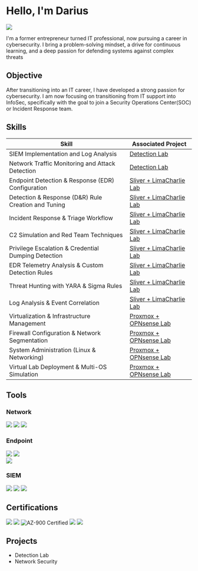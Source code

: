 # Hello, I'm Darius
<a href="https://www.linkedin.com/in/dariuskjohnson"><img src="https://img.shields.io/badge/-LinkedIn-0072b1?&style=for-the-badge&logo=linkedin&logoColor=white" /></a>

I'm a former entrepreneur turned IT professional, now pursuing a career in cybersecurity. I bring a problem-solving mindset, a drive for continuous learning, and a deep passion for defending systems against complex threats  

## Objective

After transitioning into an IT career,  I have developed a strong passion for cybersecurity.  I am now focusing on transitioning from IT support into InfoSec, specifically with the goal to join a Security Operations Center(SOC) or Incident Response team. 

## Skills

| Skill                                         | Associated Project         |
|-----------------------------------------------|----------------------------|
| SIEM Implementation and Log Analysis          | <a href="https://google.com">Detection Lab</a>|
| Network Traffic Monitoring and Attack Detection | <a href="https://google.com">Detection Lab</a>|
| Endpoint Detection & Response (EDR) Configuration        | <a href="#">Sliver + LimaCharlie Lab</a> |
| Detection & Response (D&R) Rule Creation and Tuning        | <a href="#">Sliver + LimaCharlie Lab</a> |
| Incident Response & Triage Workflow            | <a href="#">Sliver + LimaCharlie Lab</a> |
| C2 Simulation and Red Team Techniques         | <a href="#">Sliver + LimaCharlie Lab</a> |
| Privilege Escalation & Credential Dumping Detection | <a href="#">Sliver + LimaCharlie Lab</a> |
| EDR Telemetry Analysis & Custom Detection Rules | <a href="#">Sliver + LimaCharlie Lab</a> |
| Threat Hunting with YARA & Sigma Rules        | <a href="#">Sliver + LimaCharlie Lab</a> |
| Log Analysis & Event Correlation              | <a href="#">Sliver + LimaCharlie Lab</a> |
| Virtualization & Infrastructure Management    | <a href="#">Proxmox + OPNsense Lab</a> |
| Firewall Configuration & Network Segmentation | <a href="#">Proxmox + OPNsense Lab</a> |
| System Administration (Linux & Networking)    | <a href="#">Proxmox + OPNsense Lab</a> |
| Virtual Lab Deployment & Multi-OS Simulation   |<a href="#">Proxmox + OPNsense Lab</a> |

## Tools

### Network
<div>
    <img src="https://img.shields.io/badge/-Wireshark-1679A7?&style=for-the-badge&logo=Wireshark&logoColor=white" />
    <img src="https://img.shields.io/badge/-Suricata-EF3B2D?&style=for-the-badge&logo=Suricata&logoColor=white" />
    <img src="https://img.shields.io/badge/-Zeek-777BB4?&style=for-the-badge&logo=Zeek&logoColor=white" />
</div>

### Endpoint
<div>
    <img src="https://img.shields.io/badge/-Microsoft_Defender_for_Endpoint-00A4EF?&style=for-the-badge&logo=Microsoft&logoColor=white" />
    <img src="https://img.shields.io/badge/-LimaCharlie_EDR-1B1F23?&style=for-the-badge&logoColor=white" /> </div>
    <img src="https://img.shields.io/badge/-Velociraptor-4B275F?&style=for-the-badge&logo=Velociraptor&logoColor=white" />
</div>

### SIEM
<div>
    <img src="https://img.shields.io/badge/-Microsoft_Sentinel-0078D4?&style=for-the-badge&logo=Microsoft&logoColor=white" />
    <img src="https://img.shields.io/badge/-Splunk-000000?&style=for-the-badge&logo=Splunk&logoColor=white" />
    <img src="https://img.shields.io/badge/-Elastic-005571?&style=for-the-badge&logo=Elastic&logoColor=white" />
</div>


## Certifications
<div>
<img src="https://img.shields.io/badge/-Security%2B-FF0000?&style=for-the-badge&logo=CompTIA&logoColor=white" />
<img src="https://img.shields.io/badge/-Network%2B-007ACC?&style=for-the-badge&logo=CompTIA&logoColor=white" />
<img src="https://img.shields.io/badge/-AZ--900-107C10?&style=for-the-badge&logo=microsoftazure&logoColor=white" alt="AZ-900 Certified" />
<img src="https://img.shields.io/badge/-THM%20SOC%20Level%201-000080?&style=for-the-badge&logoColor=white" />
<img src="https://img.shields.io/badge/-TCM%20PSAA%20(In%20Progress)-000080?&style=for-the-badge&logoColor=white" />


</div>

## Projects
- Detection Lab
- Network Security

